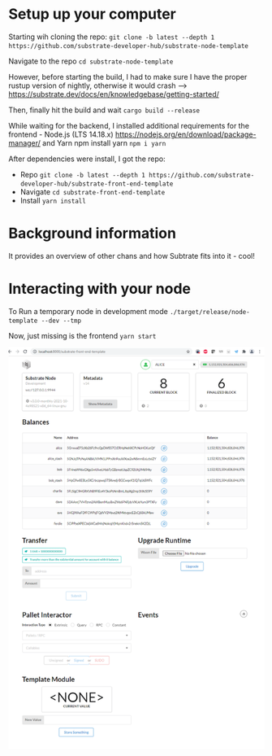 # Setup up your computer
Starting wih cloning the repo: `git clone -b latest --depth 1 https://github.com/substrate-developer-hub/substrate-node-template`

Navigate to the repo `cd substrate-node-template`

However, before starting the build, I had to make sure I have the proper rustup version of nightly, otherwise it would crash --> https://substrate.dev/docs/en/knowledgebase/getting-started/

Then, finally hit the build and wait `cargo build --release`

While waiting for the backend, I installed additional requirements for the frontend - Node.js (LTS 14.18.x) https://nodejs.org/en/download/package-manager/ and Yarn npm install yarn `npm i yarn`

After dependencies were install, I got the repo:
* Repo `git clone -b latest --depth 1 https://github.com/substrate-developer-hub/substrate-front-end-template`
* Navigate `cd substrate-front-end-template`
* Install `yarn install`


# Background information
It provides an overview of other chans and how Subtrate fits into it - cool!

# Interacting with your node

To Run a temporary node in development mode `./target/release/node-template --dev --tmp`

Now, just missing is the frontend `yarn start`


![It works](figs/Tut1_running.png)

